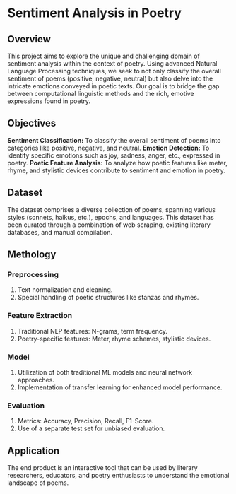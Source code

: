 # Sentiment Analysis in Poetry

## Overview
This project aims to explore the unique and challenging domain of sentiment analysis within the context of poetry. Using advanced Natural Language Processing techniques, we seek to not only classify the overall sentiment of poems (positive, negative, neutral) but also delve into the intricate emotions conveyed in poetic texts. Our goal is to bridge the gap between computational linguistic methods and the rich, emotive expressions found in poetry.

## Objectives
**Sentiment Classification:** To classify the overall sentiment of poems into categories like positive, negative, and neutral.
**Emotion Detection:** To identify specific emotions such as joy, sadness, anger, etc., expressed in poetry.
**Poetic Feature Analysis:** To analyze how poetic features like meter, rhyme, and stylistic devices contribute to sentiment and emotion in poetry.

## Dataset
The dataset comprises a diverse collection of poems, spanning various styles (sonnets, haikus, etc.), epochs, and languages. This dataset has been curated through a combination of web scraping, existing literary databases, and manual compilation.

## Methology
### Preprocessing
1. Text normalization and cleaning.
2. Special handling of poetic structures like stanzas and rhymes.
### Feature Extraction
1. Traditional NLP features: N-grams, term frequency.
2. Poetry-specific features: Meter, rhyme schemes, stylistic devices.
### Model
1. Utilization of both traditional ML models and neural network approaches.
2. Implementation of transfer learning for enhanced model performance.
### Evaluation
1. Metrics: Accuracy, Precision, Recall, F1-Score.
2. Use of a separate test set for unbiased evaluation.

## Application
The end product is an interactive tool that can be used by literary researchers, educators, and poetry enthusiasts to understand the emotional landscape of poems.
